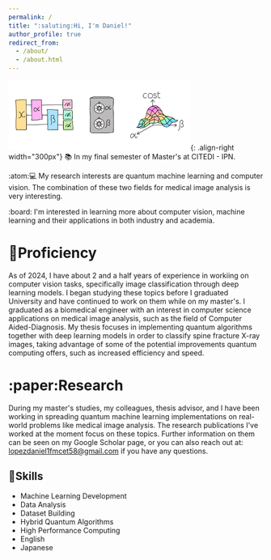 ```yaml
---
permalink: /
title: ":saluting:Hi, I'm Daniel!"
author_profile: true
redirect_from: 
  - /about/
  - /about.html
---
```


![Quantum Machine Learning in medical image analysis](/images/qml.png){: .align-right width="300px"}
:books: In my final semester of Master's at CITEDI - IPN.

:atom::computer: My research interests are quantum machine learning and computer vision. The combination of these two fields for medical image analysis is very interesting. 

:board: I'm interested in learning more about computer vision, machine learning and their applications in both industry and academia.

:robot:Proficiency
======
As of 2024, I have about 2 and a half years of experience in workiing on computer vision tasks, specifically image classification through deep learning models. I began studying these topics before I graduated University and have continued to work on them while on my master's. I graduated as a biomedical engineer with an interest in computer science applications on medical image analysis, such as the field of Computer Aided-Diagnosis. My thesis focuses in implementing quantum algorithms together with deep learning models in order to classify spine fracture X-ray images, taking advantage of some of the potential improvements quantum computing offers, such as increased efficiency and speed.

:paper:Research
======
During my master's studies, my colleagues, thesis advisor, and I have been working in spreading quantum machine learning implementations on real-world problems like medical image analysis. The research publications I've worked at the moment focus on these topics. Further information on them can be seen on my Google Scholar page, or you can also reach out at: lopezdaniel1fmcet58@gmail.com if you have any questions.

:brain:Skills
------
- Machine Learning Development
- Data Analysis
- Dataset Building
- Hybrid Quantum Algorithms
- High Performance Computing
- English
- Japanese

